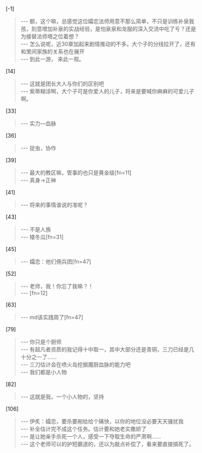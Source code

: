 
[-1] 
>--- 额，这个嘛，总感觉这位孀恋法师用意不那么简单，不只是训练补泉我孩，刻意增加补泉的实战经验，是怕泉泉和龙服的深入交流中吃了亏？还是为接替法师塔之位着想？<br>
>--- 怎么说呢，近30章加起来剧情推动的不多。大个子的分线拉开了，还有和里间家族的关系也在展开<br>
>--- 到此一游，
来此一观。<br>

[14] 
>--- 这就是团长大人与你们的区别吧<br>
>--- 紫蒂糊涂啊，大个子可是你爱人的儿子，将来是要喊你麻麻的可爱儿子啊。<br>

[33] 
>--- 实力—血脉<br>

[36] 
>--- 捉虫，协作<br>

[39] 
>--- 最大的教区嘛，管事的也只是黄金级[fn=11]<br>
>--- 真身→正神<br>

[41] 
>--- 将来的事情谁说的准呢？<br>

[43] 
>--- 不是人族<br>
>--- 矮冬瓜[fn=31]<br>

[45] 
>--- 孀恋：他们佣兵团[fn=47]<br>

[52] 
>--- 老师，我！你忘了我嘛？！<br>
>--- [fn=12]<br>

[63] 
>--- md该实践周了[fn=47]<br>

[79] 
>--- 你只是个厨师<br>
>--- 有超凡者资质的我记得十中取一，其中大部分还是青铜，三刀已经是几十分之一了……<br>
>--- 三刀估计会在喷火岛挖掘魔厨血脉的能力吧<br>
>--- 我们都是小人物<br>

[82] 
>--- 这就是我，一个小人物的，坚持<br>

[106] 
>--- 伊炙：孀恋，要杀要剐给给个痛快，以你的地位没必要天天骚扰我<br>
>--- 补全估计完不成这个任务。估计要和她老实撒娇了<br>
>--- 是让她亲手杀死一个人，感受一下夺取生命的严肃啊……<br>
>--- 这个老师可以的护短霸道的，还以为敲点补偿了，看来要直接搞死了。<br>
